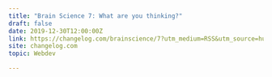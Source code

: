 ```yaml
---
title: "Brain Science 7: What are you thinking?"
draft: false
date: 2019-12-30T12:00:00Z
link: https://changelog.com/brainscience/7?utm_medium=RSS&utm_source=hune
site: changelog.com
topic: Webdev  

---
```

